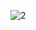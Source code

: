 ![2](https://github.com/eneoxkeskin/Messenger-Clone/assets/157140481/3107bae7-d5b1-429c-b6b3-0adaef6b9601)
